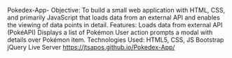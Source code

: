 Pokedex-App-
Objective:
To build a small web application with HTML, CSS, and primarily JavaScript that loads data from an external API and enables the viewing of data points in detail.
Features:
Loads data from external API (PokéAPI)
Displays a list of Pokémon
User action prompts a modal with details over Pokémon item.
Technologies Used:
HTML5, CSS, JS
Bootstrap
jQuery
Live Server
https://jtsapos.github.io/Pokedex-App/
